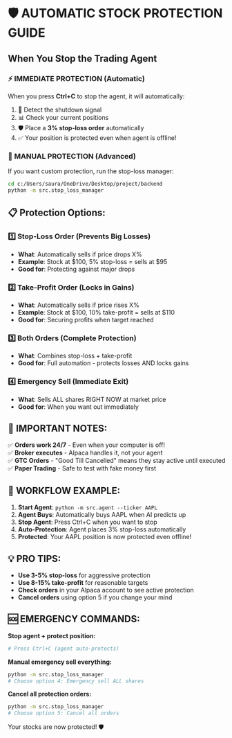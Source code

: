 # 🛡️ AUTOMATIC STOCK PROTECTION GUIDE

## When You Stop the Trading Agent

### ⚡ IMMEDIATE PROTECTION (Automatic)
When you press **Ctrl+C** to stop the agent, it will automatically:
1. 🛑 Detect the shutdown signal
2. 📊 Check your current positions  
3. 🛡️ Place a **3% stop-loss order** automatically
4. ✅ Your position is protected even when agent is offline!

### 🔧 MANUAL PROTECTION (Advanced)
If you want custom protection, run the stop-loss manager:

```bash
cd c:/Users/saura/OneDrive/Desktop/project/backend
python -m src.stop_loss_manager
```

## 📋 Protection Options:

### 1️⃣ **Stop-Loss Order** (Prevents Big Losses)
- **What**: Automatically sells if price drops X%
- **Example**: Stock at $100, 5% stop-loss = sells at $95
- **Good for**: Protecting against major drops

### 2️⃣ **Take-Profit Order** (Locks in Gains)  
- **What**: Automatically sells if price rises X%
- **Example**: Stock at $100, 10% take-profit = sells at $110
- **Good for**: Securing profits when target reached

### 3️⃣ **Both Orders** (Complete Protection)
- **What**: Combines stop-loss + take-profit
- **Good for**: Full automation - protects losses AND locks gains

### 4️⃣ **Emergency Sell** (Immediate Exit)
- **What**: Sells ALL shares RIGHT NOW at market price
- **Good for**: When you want out immediately

## 🚨 IMPORTANT NOTES:

✅ **Orders work 24/7** - Even when your computer is off!  
✅ **Broker executes** - Alpaca handles it, not your agent  
✅ **GTC Orders** - "Good Till Cancelled" means they stay active until executed  
✅ **Paper Trading** - Safe to test with fake money first  

## 🔄 WORKFLOW EXAMPLE:

1. **Start Agent**: `python -m src.agent --ticker AAPL`
2. **Agent Buys**: Automatically buys AAPL when AI predicts up
3. **Stop Agent**: Press Ctrl+C when you want to stop
4. **Auto-Protection**: Agent places 3% stop-loss automatically
5. **Protected**: Your AAPL position is now protected even offline!

## 💡 PRO TIPS:

- **Use 3-5% stop-loss** for aggressive protection
- **Use 8-15% take-profit** for reasonable targets  
- **Check orders** in your Alpaca account to see active protection
- **Cancel orders** using option 5 if you change your mind

## 🆘 EMERGENCY COMMANDS:

**Stop agent + protect position:**
```bash
# Press Ctrl+C (agent auto-protects)
```

**Manual emergency sell everything:**
```bash
python -m src.stop_loss_manager
# Choose option 4: Emergency sell ALL shares
```

**Cancel all protection orders:**
```bash
python -m src.stop_loss_manager  
# Choose option 5: Cancel all orders
```

Your stocks are now protected! 🛡️
